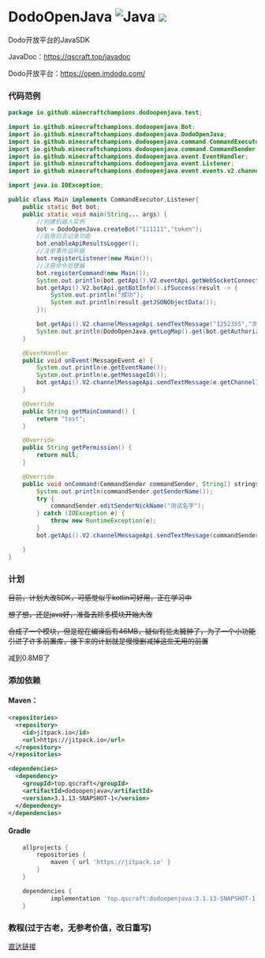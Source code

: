 ﻿# DodoOpenJava <img src="https://img.shields.io/badge/java-%23ED8B00.svg?style=for-the-badge&logo=java&logoColor=white" alt="Java"> [![](https://jitpack.io/v/top.qscraft/dodoopenjava.svg)](https://jitpack.io/#top.qscraft/dodoopenjava)

Dodo开放平台的JavaSDK

JavaDoc：https://qscraft.top/javadoc

Dodo开放平台：https://open.imdodo.com/

### 代码范例
```java
package io.github.minecraftchampions.dodoopenjava.test;

import io.github.minecraftchampions.dodoopenjava.Bot;
import io.github.minecraftchampions.dodoopenjava.DodoOpenJava;
import io.github.minecraftchampions.dodoopenjava.command.CommandExecutor;
import io.github.minecraftchampions.dodoopenjava.command.CommandSender;
import io.github.minecraftchampions.dodoopenjava.event.EventHandler;
import io.github.minecraftchampions.dodoopenjava.event.Listener;
import io.github.minecraftchampions.dodoopenjava.event.events.v2.channelmessage.MessageEvent;

import java.io.IOException;

public class Main implements CommandExecutor,Listener{
    public static Bot bot;
    public static void main(String... args) {
        //创建机器人实例
        bot = DodoOpenJava.createBot("111111","token");
        //启用日志记录功能
        bot.enableApiResultsLogger();
        //注册事件监听器
        bot.registerListener(new Main());
        //注册命令处理器
        bot.registerCommand(new Main());
        System.out.println(bot.getApi().V2.eventApi.getWebSocketConnection().getJSONObjectData().getString("endpoint"));
        bot.getApi().V2.botApi.getBotInfo().ifSuccess(result -> {
            System.out.println("成功");
            System.out.println(result.getJSONObjectData());
        });

        bot.getApi().V2.channelMessageApi.sendTextMessage("1252355","测试");
        System.out.println(DodoOpenJava.getLogMap().get(bot.getAuthorization()));
    }

    @EventHandler
    public void onEvent(MessageEvent e) {
        System.out.println(e.getEventName());
        System.out.println(e.getMessageId());
        bot.getApi().V2.channelMessageApi.sendTextMessage(e.getChannelId(),"你发送了" + e.getMessageBody());
    }

    @Override
    public String getMainCommand() {
        return "test";
    }

    @Override
    public String getPermission() {
        return null;
    }

    @Override
    public void onCommand(CommandSender commandSender, String[] strings) {
        System.out.println(commandSender.getSenderName());
        try {
            commandSender.editSenderNickName("测试名字");
        } catch (IOException e) {
            throw new RuntimeException(e);
        }
        bot.getApi().V2.channelMessageApi.sendTextMessage(commandSender.getChannelId(),"测试成功");

    }
}

```
### 计划
~~目前，计划大改SDK，可感觉似乎kotlin可好用，正在学习中~~

~~想了想，还是java好，准备去除多模块开始大改~~

~~合成了一个模块，但是现在编译后有46MB，疑似有些太臃肿了，为了一个小功能引进了许多前置库，接下来的计划就是慢慢删减掉这些无用的前置~~

减到0.8MB了

### 添加依赖
#### Maven：
```xml
<repositories>
  <repository>
    <id>jitpack.io</id>
    <url>https://jitpack.io</url>
  </repository>
</repositories>
```
```xml
<dependencies>
  <dependency>
    <groupId>top.qscraft</groupId>
    <artifactId>dodoopenjava</artifactId>
    <version>3.1.13-SNAPSHOT-1</version>
  </dependency>
</dependencies>
```
#### Gradle
```groovy
	allprojects {
		repositories {
			maven { url 'https://jitpack.io' }
		}
	}

	dependencies {
	        implementation 'top.qscraft:dodoopenjava:3.1.13-SNAPSHOT-1'
    }
```
### 教程(过于古老，无参考价值，改日重写)
[直达链接](https://www.showdoc.com.cn/DodoOpenJava/)
